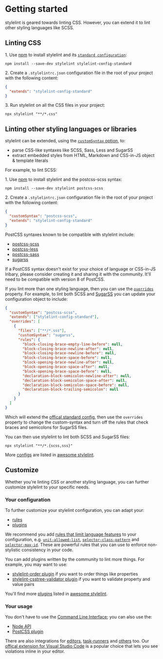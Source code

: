 # Getting started

stylelint is geared towards linting CSS. However, you can extend it to lint other styling languages like SCSS.

## Linting CSS

1\. Use [npm](https://docs.npmjs.com/about-npm/) to install stylelint and its [`standard configuration`](https://github.com/stylelint/stylelint-config-standard):

```shell
npm install --save-dev stylelint stylelint-config-standard
```

2\. Create a `.stylelintrc.json` configuration file in the root of your project with the following content:

```json
{
  "extends": "stylelint-config-standard"
}
```

3\. Run stylelint on all the CSS files in your project:

```shell
npx stylelint "**/*.css"
```

## Linting other styling languages or libraries

stylelint can be extended, using the [`customSyntax` option](usage/options.md#customSyntax), to:

- parse CSS-like syntaxes like SCSS, Sass, Less and SugarSS
- extract embedded styles from HTML, Markdown and CSS-in-JS object & template literals

For example, to lint SCSS:

1\. Use [npm](https://docs.npmjs.com/about-npm/) to install stylelint and the postcss-scss syntax:

```console
npm install --save-dev stylelint postcss-scss
```

2\. Create a `.stylelintrc.json` configuration file in the root of your project with the following content:

```json
{
  "customSyntax": "postcss-scss",
  "extends": "stylelint-config-standard"
}
```

PostCSS syntaxes known to be compatible with stylelint include:

- [postcss-scss](https://github.com/postcss/postcss-scss)
- [postcss-less](https://github.com/shellscape/postcss-less)
- [postcss-sass](https://github.com/AleshaOleg/postcss-sass)
- [sugarss](https://github.com/postcss/sugarss)

If a PostCSS syntax doesn't exist for your choice of language or CSS-in-JS lribary, please consider creating it and sharing it with the community. It'll need to be compatible with version 8 of PostCSS.

If you lint more than one styling language, then you can use the [`overrides`](configure.md#overrides) property. For example, to lint both SCSS and [SugarSS](https://github.com/postcss/sugarss) you can update your configuration object to include:

```json
{
  "customSyntax": "postcss-scss",
  "extends": ["stylelint-config-standard"],
  "overrides": [
    {
      "files": ["**/*.sss"],
      "customSyntax": "sugarss",
      "rules": {
        "block-closing-brace-empty-line-before": null,
        "block-closing-brace-newline-after": null,
        "block-closing-brace-newline-before": null,
        "block-closing-brace-space-before": null,
        "block-opening-brace-newline-after": null,
        "block-opening-brace-space-after": null,
        "block-opening-brace-space-before": null,
        "declaration-block-semicolon-newline-after": null,
        "declaration-block-semicolon-space-after": null,
        "declaration-block-semicolon-space-before": null,
        "declaration-block-trailing-semicolon": null
      }
    }
  ]
}
```

Which will extend the [offical standard config](https://github.com/stylelint/stylelint-config-standard), then use the `overrides` property to change the custom-syntax and turn off the rules that check braces and semicolons for SugarSS files.

You can then use stylelint to lint both SCSS and SugarSS files:

```console
npx stylelint "**/*.{scss,sss}"
```

More [configs](https://github.com/stylelint/awesome-stylelint#configs) are listed in [awesome stylelint](https://github.com/stylelint/awesome-stylelint).

## Customize

Whether you're linting CSS or another styling language, you can further customize stylelint to your specific needs.

### Your configuration

To further customize your stylelint configuration, you can adapt your:

- [rules](configure.md#rules)
- [plugins](configure.md#plugins)

We recommend you add [rules that limit language features](rules/list.md#limit-language-features) to your configuration, e.g. [`unit-allowed-list`](../../lib/rules/unit-allowed-list/README.md), [`selector-class-pattern`](../../lib/rules/selector-class-pattern/README.md) and [`selector-max-id`](../../lib/rules/selector-max-id/README.md). These are powerful rules that you can use to enforce non-stylistic consistency in your code.

You can add plugins written by the community to lint more things. For example, you may want to use:

- [stylelint-order plugin](https://github.com/hudochenkov/stylelint-order) if you want to order things like properties
- [stylelint-csstree-validator plugin](https://github.com/csstree/stylelint-validator) if you want to validate property and value pairs

You'll find more [plugins](https://github.com/stylelint/awesome-stylelint#plugins) listed in [awesome stylelint](https://github.com/stylelint/awesome-stylelint).

### Your usage

You don't have to use the [Command Line Interface](usage/cli.md); you can also use the:

- [Node API](usage/node-api.md)
- [PostCSS plugin](usage/postcss-plugin.md)

There are also integrations for [editors](integrations/editor.md), [task-runners](integrations/task-runner.md) and [others](integrations/other.md) too. Our [offical extension for Visual Studio Code](https://marketplace.visualstudio.com/items?itemName=stylelint.vscode-stylelint) is a popular choice that lets you see violations inline in your editor.
